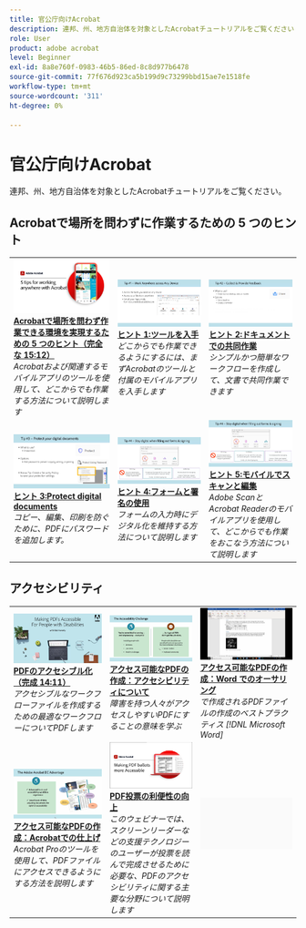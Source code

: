 ```yaml
---
title: 官公庁向けAcrobat
description: 連邦、州、地方自治体を対象としたAcrobatチュートリアルをご覧ください
role: User
product: adobe acrobat
level: Beginner
exl-id: 8a8e760f-0983-46b5-86ed-8c8d977b6478
source-git-commit: 77f676d923ca5b199d9c73299bbd15ae7e1518fe
workflow-type: tm+mt
source-wordcount: '311'
ht-degree: 0%

---
```


# 官公庁向けAcrobat

連邦、州、地方自治体を対象としたAcrobatチュートリアルをご覧ください。

## Acrobatで場所を問わずに作業するための 5 つのヒント

<table style="table-layout:fixed">
<tr>
  <td>
    <a href="5-tips-for-working-anywhere-with-acrobat-dc-for-government.md">
      <img alt="Acrobatで場所を問わず作業できる環境を実現するための 5 つのヒント（完全な 15:12）" src="../../assets/5tipscomplete.png" />
    </a>
    <div>
    <a href="5-tips-for-working-anywhere-with-acrobat-dc-for-government.md"><strong>Acrobatで場所を問わず作業できる環境を実現するための 5 つのヒント（完全な 15:12）</strong></a>
    </div>
    <em>Acrobatおよび関連するモバイルアプリのツールを使用して、どこからでも作業する方法について説明します</em>
    <br>
  </td>
  <td>
    <a href="get-your-tools.md">
      <img alt="ヒント 1:ツールを入手" src="../../assets/Tip1.png" />
    </a>
    <div>
    <a href="get-your-tools.md"><strong>ヒント 1:ツールを入手</strong></a>
    </div>
    <em>どこからでも作業できるようにするには、まずAcrobatのツールと付属のモバイルアプリを入手します</em>
    <br>
  </td>  
  <td>
    <a href="collaborate-on-documents.md">
      <img alt="ヒント 2:ドキュメントでの共同作業" src="../../assets/Tip2.png" />
    </a>
    <div>
    <a href="collaborate-on-documents.md"><strong>ヒント 2:ドキュメントでの共同作業</strong></a>
    </div>
    <em>シンプルかつ簡単なワークフローを作成して、文書で共同作業できます</em>
    <br>
  </td>  
</tr>
<tr>
  <td>
    <a href="protect-digital-documents.md">
      <img alt="ヒント：3Protect digital documents" src="../../assets/Tip3.png" />
    </a>
    <div>
    <a href="protect-digital-documents.md"><strong>ヒント 3:Protect digital documents</strong></a>
    </div>
    <em>コピー、編集、印刷を防ぐために、PDFにパスワードを追加します。</em>
    <br>
  </td>
  <td>
    <a href="work-with-forms-and-signatures.md">
      <img alt="ヒント 4:フォームと署名の使用" src="../../assets/Tip4.png" />
    </a>
    <div>
    <a href="work-with-forms-and-signatures.md"><strong>ヒント 4:フォームと署名の使用</strong></a>
    </div>
    <em>フォームの入力時にデジタル化を維持する方法について説明します</em>
    <br>
  </td>
  <td>
    <a href="scan-and-edit-on-mobile.md">
      <img alt="ヒント 5:モバイルでスキャンと編集" src="../../assets/Tip5.png" />
    </a>
    <div>
    <a href="scan-and-edit-on-mobile.md"><strong>ヒント 5:モバイルでスキャンと編集</strong></a>
    </div>
    <em>Adobe ScanとAcrobat Readerのモバイルアプリを使用して、どこからでも作業をおこなう方法について説明します</em>
    <br>
  </td>
</tr>
</table>

## アクセシビリティ

<table>
<tr>
  <td>
    <a href="making-pdfs-accessible.md">
      <img alt="PDFのアクセシブル化（完成 14:11）" src="../../assets/Accessiblecomplete.png" />
    </a>
    <div>
    <a href="making-pdfs-accessible.md"><strong>PDFのアクセシブル化（完成 14:11）</strong></a>
    </div>
    <em>アクセシブルなワークフローファイルを作成するための最適なワークフローについてPDFします</em>
    <br>
  </td>
  <td>
    <a href="understanding-accessibility.md">
      <img alt="アクセス可能なPDFの作成：アクセシビリティについて" src="../../assets/Accessibiityunderstanding.png" />
    </a>
    <div>
    <a href="understanding-accessibility.md"><strong>アクセス可能なPDFの作成：アクセシビリティについて</strong></a>
    </div>
    <em>障害を持つ人々がアクセスしやすいPDFにすることの意味を学ぶ</em>
    <br>
  </td>  
  <td>
    <a href="collaborate-on-documents.md">
      <img alt="アクセス可能なPDFの作成：Word でのオーサリング" src="../../assets/Accessibilityword.png" />
    </a>
    <div>
    <a href="collaborate-on-documents.md"><strong>アクセス可能なPDFの作成：Word でのオーサリング</strong></a>
    </div>
    <em>で作成されるPDFファイルの作成のベストプラクティス [!DNL Microsoft Word]</em>
    <br>
  </td>  
</tr>
<tr>
  <td>
    <a href="finishing-in-acrobat.md">
      <img alt="アクセス可能なPDFの作成：Acrobatでの仕上げ" src="../../assets/Accessibilityacrobat.png" />
    </a>
    <div>
    <a href="finishing-in-acrobat.md"><strong>アクセス可能なPDFの作成：Acrobatでの仕上げ</strong></a>
    </div>
    <em>Acrobat Proのツールを使用して、PDFファイルにアクセスできるようにする方法を説明します</em>
    <br>
  </td>
  <td>
    <a href="making-pdf-ballots-accessible.md">
      <img alt="PDF投票の利便性の向上" src="../../assets/Accessibleballots.png" />
    </a>
    <div>
    <a href="making-pdf-ballots-accessible.md"><strong>PDF投票の利便性の向上</strong></a>
    </div>
    <em>このウェビナーでは、スクリーンリーダーなどの支援テクノロジーのユーザーが投票を読んで完成させるために必要な、PDFのアクセシビリティに関する主要な分野について説明します</em>
    <br>
  </td>  
  <td>
   <img alt="スペーサー" src="../../assets/Grayspacer.png" />
    <div>
    <br>
  </td>
</tr>
</table>
